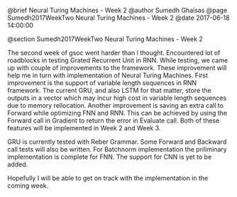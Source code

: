 @brief Neural Turing Machines - Week 2
@author Sumedh Ghaisas
@page Sumedh2017WeekTwo Neural Turing Machines - Week 2
@date 2017-06-18 14:00:00

@section Sumedh2017WeekTwo Neural Turing Machines - Week 2

The second week of gsoc went harder than I thought. Encountered lot of 
roadblocks in testing Grated Recurrent Unit in RNN.  While testing, we came up with 
couple of improvements to the framework. These improvement will help me in turn with 
implementation of Neural Turing Machines. First improvement is the support of 
variable length sequences in RNN framework. The current GRU, and also LSTM for 
that matter, store the outputs in a vector which may incur high cost in variable 
length sequences due to memory rellocation. Another improvement is saving 
an extra call to Forward while optimizing FNN and RNN. This can be achieved 
by using the Forward call in Gradient to return the error in Evaluate call.
Both of these features will be implemented in Week 2 and Week 3. 

GRU is currently tested with Reber Grammar. Some Forward and Backward call tests 
will also be written. For Batchnorm implementation the priliminary implementation 
is complete for FNN. The support for CNN is yet to be added. 

Hopefully I will be able to get on track with the implementation in the coming
week.